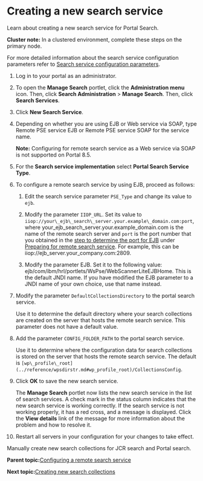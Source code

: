 # Creating a new search service

Learn about creating a new search service for Portal Search.

**Cluster note:** In a clustered environment, complete these steps on the primary node.

For more detailed information about the search service configuration parameters refer to [Search service configuration parameters](srrcfgsrvc.md).

1.  Log in to your portal as an administrator.

2.  To open the **Manage Search** portlet, click the **Administration menu** icon. Then, click **Search Administration** \> **Manage Search**. Then, click **Search Services**.

3.  Click **New Search Service**.

4.  Depending on whether you are using EJB or Web service via SOAP, type Remote PSE service EJB or Remote PSE service SOAP for the service name.

    **Note:** Configuring for remote search service as a Web service via SOAP is not supported on Portal 8.5.

5.  For the **Search service implementation** select **Portal Search Service Type**.

6.  To configure a remote search service by using EJB, proceed as follows:

    1.  Edit the search service parameter `PSE_Type` and change its value to `ejb`.

    2.  Modify the parameter `IIOP_URL`. Set its value to `iiop://your\_ejb\_search\_server.your.example\_domain.com:port`, where your\_ejb\_search\_server.your.example\_domain.com is the name of the remote search server and `port` is the port number that you obtained in the [step to determine the port for EJB](srtprrmtsrchsrv.md#dtrmn_ejb_port) under [Preparing for remote search service](srtprrmtsrchsrv.md). For example, this can be iiop://ejb\_server.your\_company.com:2809.

    3.  Modify the parameter EJB. Set it to the following value: ejb/com/ibm/hrl/portlets/WsPse/WebScannerLiteEJBHome. This is the default JNDI name. If you have modified the EJB parameter to a JNDI name of your own choice, use that name instead.

7.  Modify the parameter `DefaultCollectionsDirectory` to the portal search service.

    Use it to determine the default directory where your search collections are created on the server that hosts the remote search service. This parameter does not have a default value.

8.  Add the parameter `CONFIG_FOLDER_PATH` to the portal search service.

    Use it to determine where the configuration data for search collections is stored on the server that hosts the remote search service. The default is `[wp\_profile\_root](../reference/wpsdirstr.md#wp_profile_root)/CollectionsConfig`.

9.  Click **OK** to save the new search service.

    The **Manage Search** portlet now lists the new search service in the list of search services. A check mark in the status column indicates that the new search service is working correctly. If the search service is not working properly, it has a red cross, and a message is displayed. Click the **View details** link of the message for more information about the problem and how to resolve it.

10. Restart all servers in your configuration for your changes to take effect.


Manually create new search collections for JCR search and Portal search.

**Parent topic:**[Configuring a remote search service](../admin-system/srtcfgrmtsrchsrv.md)

**Next topic:**[Creating new search collections](../admin-system/create_search_coll.md)


